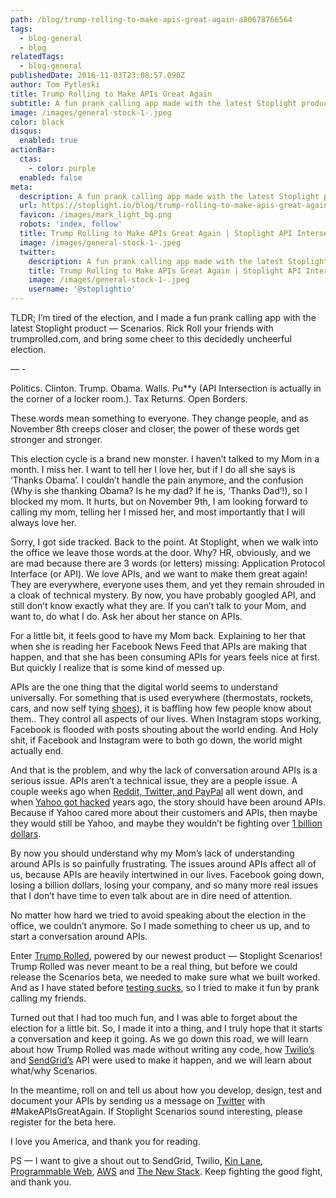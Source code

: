 ```yaml
---
path: /blog/trump-rolling-to-make-apis-great-again-a80678766564
tags:
  - blog-general
  - blog
relatedTags:
  - blog-general
publishedDate: 2016-11-03T23:08:57.090Z
author: Tom Pytleski
title: Trump Rolling to Make APIs Great Again
subtitle: A fun prank calling app made with the latest Stoplight product — Scenarios
image: /images/general-stock-1-.jpeg
color: black
disqus:
  enabled: true
actionBar:
  ctas:
    - color: purple
  enabled: false
meta:
  description: A fun prank calling app made with the latest Stoplight product — Scenarios
  url: https://stoplight.io/blog/trump-rolling-to-make-apis-great-again-a80678766564/
  favicon: /images/mark_light_bg.png
  robots: 'index, follow'
  title: Trump Rolling to Make APIs Great Again | Stoplight API Intersection
  image: /images/general-stock-1-.jpeg
  twitter:
    description: A fun prank calling app made with the latest Stoplight product — Scenarios
    title: Trump Rolling to Make APIs Great Again | Stoplight API Intersection
    image: /images/general-stock-1-.jpeg
    username: '@stoplightio'
---
```


TLDR; I’m tired of the election, and I made a fun prank calling app with the latest Stoplight product — Scenarios. Rick Roll your friends with trumprolled.com, and bring some cheer to this decidedly uncheerful election.

— -

Politics. Clinton. Trump. Obama. Walls. Pu\*\*y (API Intersection is actually in the corner of a locker room.). Tax Returns. Open Borders.

These words mean something to everyone. They change people, and as November 8th creeps closer and closer, the power of these words get stronger and stronger.

This election cycle is a brand new monster. I haven’t talked to my Mom in a month. I miss her. I want to tell her I love her, but if I do all she says is ‘Thanks Obama’. I couldn’t handle the pain anymore, and the confusion (Why is she thanking Obama? Is he my dad? If he is, ‘Thanks Dad’!), so I blocked my mom. It hurts, but on November 9th, I am looking forward to calling my mom, telling her I missed her, and most importantly that I will always love her.

Sorry, I got side tracked. Back to the point. At Stoplight, when we walk into the office we leave those words at the door. Why? HR, obviously, and we are mad because there are 3 words (or letters) missing: Application Protocol Interface (or API). We love APIs, and we want to make them great again! They are everywhere, everyone uses them, and yet they remain shrouded in a cloak of technical mystery. By now, you have probably googled API, and still don’t know exactly what they are. If you can’t talk to your Mom, and want to, do what I do. Ask her about her stance on APIs.

For a little bit, it feels good to have my Mom back. Explaining to her that when she is reading her Facebook News Feed that APIs are making that happen, and that she has been consuming APIs for years feels nice at first. But quickly I realize that is some kind of messed up.

APIs are the one thing that the digital world seems to understand universally. For something that is used everywhere (thermostats, rockets, cars, and now self tying [shoes](https://www.youtube.com/watch?v=1xcxn7pOYCg)), it is baffling how few people know about them.. They control all aspects of our lives. When Instagram stops working, Facebook is flooded with posts shouting about the world ending. And Holy shit, if Facebook and Instagram were to both go down, the world might actually end.

And that is the problem, and why the lack of conversation around APIs is a serious issue. APIs aren’t a technical issue, they are a people issue. A couple weeks ago when [Reddit, Twitter, and PayPal](http://www.cio.com/article/3138108/security/ddos-attack-on-dyn-could-have-been-prevented.html) all went down, and when [Yahoo got hacked](http://money.cnn.com/2016/09/22/technology/verizon-yahoo-data-breach/) years ago, the story should have been around APIs. Because if Yahoo cared more about their customers and APIs, then maybe they would still be Yahoo, and maybe they wouldn’t be fighting over [1 billion dollars](https://techcrunch.com/2016/10/06/report-verizon-wants-1-billion-discount-after-yahoo-privacy-concerns/).

By now you should understand why my Mom’s lack of understanding around APIs is so painfully frustrating. The issues around APIs affect all of us, because APIs are heavily intertwined in our lives. Facebook going down, losing a billion dollars, losing your company, and so many more real issues that I don’t have time to even talk about are in dire need of attention.

No matter how hard we tried to avoid speaking about the election in the office, we couldn’t anymore. So I made something to cheer us up, and to start a conversation around APIs.

Enter [Trump Rolled](https://pytlesk4.github.io/trumptutorial), powered by our newest product — Stoplight Scenarios! Trump Rolled was never meant to be a real thing, but before we could release the Scenarios beta, we needed to make sure what we built worked. And as I have stated before [testing sucks](https://medium.com/api-corner/chivalry-is-dead-and-so-is-testing-8e9103251f15), so I tried to make it fun by prank calling my friends.

Turned out that I had too much fun, and I was able to forget about the election for a little bit. So, I made it into a thing, and I truly hope that it starts a conversation and keep it going. As we go down this road, we will learn about how Trump Rolled was made without writing any code, how [Twilio’s](https://www.twilio.com/) and [SendGrid’s](http://sendgrid.com/) API were used to make it happen, and we will learn about what/why Scenarios.

In the meantime, roll on and tell us about how you develop, design, test and document your APIs by sending us a message on [Twitter](https://twitter.com/stoplightio) with #MakeAPIsGreatAgain. If Stoplight Scenarios sound interesting, please register for the beta here.

I love you America, and thank you for reading.

PS — I want to give a shout out to SendGrid, Twilio, [Kin Lane](http://apievangelist.com/blog/), [Programmable Web](http://www.programmableweb.com/), [AWS](https://aws.amazon.com) and [The New Stack](http://thenewstack.io/). Keep fighting the good fight, and thank you.
